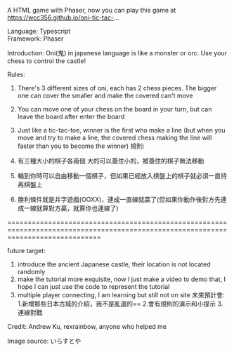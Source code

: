 A HTML game with Phaser, now you can play this game at https://wcc356.github.io/oni-tic-tac-...

Language: Typescript  
Framework: Phaser 

Introduction:
Oni(鬼) in japanese language is like a monster or orc. Use your chess to control the castle!

Rules:

1. There's 3 different sizes of oni, each has 2 chess pieces. The bigger one can cover the smaller and make the covered can't move
2. You can move one of your chess on the board in your turn, but can leave the board after enter the board
3. Just like a tic-tac-toe, winner is the first who make a line (but when you move and try to make a line, the covered chess making the line will faster than you to become the winner)
規則:

1. 有三種大小的棋子各兩個 大的可以蓋住小的，被蓋住的棋子無法移動
2. 輪到你時可以自由移動一個棋子，但如果已經放入棋盤上的棋子就必須一直待再棋盤上
3. 勝利條件就是井字遊戲(OOXX)，連成一直線就贏了(但如果你動作後對方先連成一線就算對方贏，就算你也連線了)


===================================================================================================================================

future target:
1. introduce the ancient Japanese castle, their location is not located randomly
2. make the tutorial more exquisite, now I just make a video to demo that, I hope I can just use the code to represent the tutorial
3. multiple player connecting, I am learning but still not on site
未來預計會:
1.新增那些日本古城的介紹，我不是亂選的==
2.會有規則的演示和小提示
3.連線對戰

Credit: Andrew Ku, rexrainbow, anyone who helped me

Image source: いらすとや
